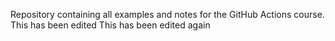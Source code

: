 Repository containing all examples and notes for the GitHub Actions course.
This has been edited
This has been edited again
